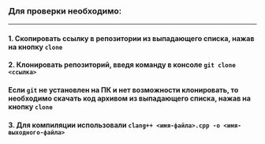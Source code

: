 ### **Для проверки необходимо:**
-----
#### 1. Скопировать ссылку в репозитории из выпадающего списка, нажав на кнопку `clone`
#### 2. Клонировать репозиторий, введя команду в консоле `git clone <ссылка>`
#### Если `git` не установлен на ПК и нет возможности клонировать, то необходимо скачать код архивом из выпадающего списка, нажав на кнопку `clone`
#### 3. Для компиляции использовали `clang++ <имя-файла>.cpp -o <имя-выходного-файла>`